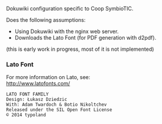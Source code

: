Dokuwiki configuration specific to Coop SymbioTIC.

Does the following assumptions:

* Using Dokuwiki with the nginx web server.
* Downloads the Lato Font (for PDF generation with d2pdf).

(this is early work in progress, most of it is not implemented)

### Lato Font

For more information on Lato, see:  
http://www.latofonts.com/

```
LATO FONT FAMILY
Design: Łukasz Dziedzic
With: Adam Twar­doch & Botio Nikoltchev
Released under the SIL Open Font License
© 2014 typoland
```
